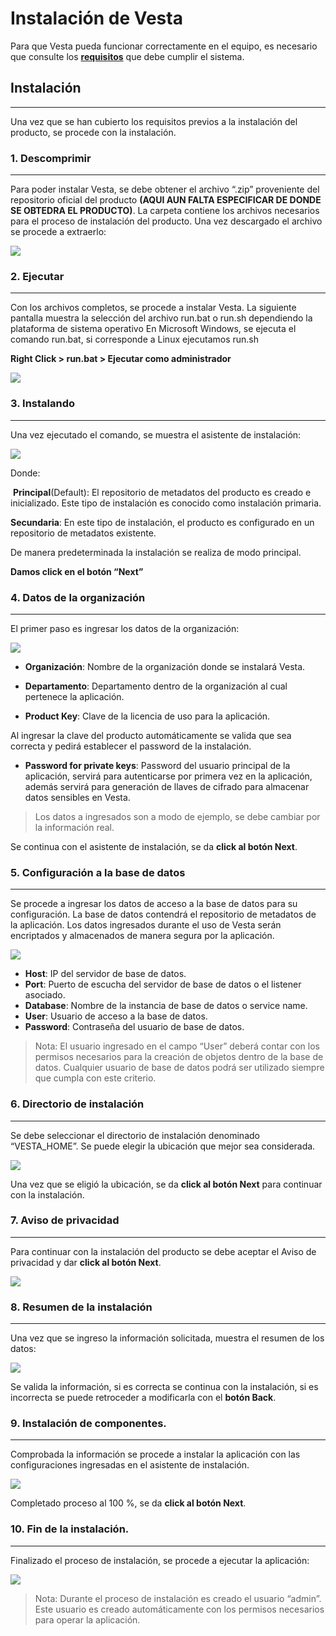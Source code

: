 # Instalación de Vesta


Para que Vesta pueda funcionar correctamente en el equipo, es necesario que consulte los [**requisitos**](/requisitos.md) que debe cumplir el sistema.



## Instalación
---

Una vez que se han cubierto los requisitos previos a la instalación del producto, se procede con la instalación.

### 1. Descomprimir
---

Para poder instalar Vesta, se debe obtener el archivo “.zip” proveniente del repositorio oficial del producto **(AQUI AUN FALTA ESPECIFICAR DE DONDE SE OBTEDRA EL PRODUCTO)**. La carpeta contiene los archivos necesarios para el proceso de instalación del producto.
Una vez descargado el archivo se procede a extraerlo:​

![](/img/instalacion/win.jpg)


### 2. Ejecutar
---

Con los archivos completos, se procede a instalar Vesta. La siguiente pantalla muestra la selección del archivo run.bat o run.sh dependiendo la plataforma de sistema operativo En Microsoft Windows, se ejecuta el comando run.bat, si corresponde a Linux ejecutamos run.sh


**Right Click  > run.bat > Ejecutar como administrador**

![](/img/instalacion/ejec.jpg)

### 3. Instalando
---

Una vez ejecutado el comando, se muestra el asistente de instalación:


![](/img/instalacion/1welcome.png)

Donde:

​
**Principal**(Default): El repositorio de metadatos del producto es creado e inicializado. Este tipo de instalación es conocido como instalación primaria. 


**Secundaria**: En este tipo de instalación, el producto es configurado en un repositorio de metadatos existente.

De manera predeterminada la instalación se realiza de modo principal.

**Damos  click  en el botón “Next”**

### 4. Datos de la organización
---

El primer paso es ingresar los datos de la organización:


![](/img/instalacion/2actv.jpg)


- **Organización**: Nombre de la organización donde se instalará Vesta.

- **Departamento**: Departamento dentro de la organización al cual pertenece la aplicación.


- **Product Key**: Clave de la licencia de uso para la aplicación.

Al ingresar la clave del producto automáticamente se valida que sea correcta y pedirá establecer el password de la instalación.

- **Password  for private keys**: Password del usuario principal de la aplicación, servirá para autenticarse por primera vez en la aplicación, además servirá para generación de llaves de cifrado para almacenar datos sensibles en Vesta.

> Los datos a ingresados son a modo de ejemplo, se debe cambiar por la información real.

Se continua con el asistente de instalación, se da **click al botón Next**.

### 5. Configuración a la base de datos
---

Se procede a ingresar los datos de acceso a la base de datos para su configuración.
La base de datos contendrá el repositorio de metadatos de la aplicación. Los datos ingresados durante el uso de Vesta serán encriptados y almacenados de manera segura por la aplicación.

![](/img/instalacion/3based.png)



- **Host**: IP del servidor de base de datos.
- **Port**: Puerto de escucha del servidor de base de datos o el listener asociado.
- **Database**: Nombre de la instancia de base de datos o service name.
- **User**: Usuario de acceso a la base de datos.
- **Password**: Contraseña del usuario de base de datos. 


> Nota: El usuario ingresado en el campo “User” deberá contar con los permisos necesarios para la creación de objetos dentro de la base de datos. Cualquier usuario de base de datos podrá ser utilizado siempre que cumpla con este criterio.


### 6. Directorio de instalación
---

Se debe seleccionar el directorio de instalación denominado “VESTA_HOME”. Se puede elegir la ubicación que mejor sea considerada.

![](/img/instalacion/4directorio.jpg)

Una vez que se eligió la ubicación, se da **click al botón Next** para continuar con la instalación.

### 7. Aviso de privacidad
---

Para continuar con la instalación del producto se debe aceptar el Aviso de privacidad y dar **click al botón Next**.


![](/img/instalacion/5privacidad.jpg)

### 8. Resumen de la instalación
---

Una vez que se ingreso la información solicitada, muestra el resumen de los datos:

![](/img/instalacion/6resumen.jpg)

Se valida la información, si es correcta se continua con la instalación, si es incorrecta se puede retroceder a modificarla con el **botón Back**.

### 9. Instalación de componentes.
---

Comprobada la información se procede a instalar la aplicación con las configuraciones ingresadas en el asistente de instalación.


![](/img/instalacion/7inst.jpg)

Completado proceso al 100 %, se da **click  al botón Next**.

### 10. Fin de la instalación.
---

Finalizado el proceso de instalación, se procede a ejecutar la aplicación:

![](/img/instalacion/8fin.jpg)

> Nota: Durante el proceso de instalación es creado el usuario “admin”. Este usuario es creado automáticamente con los permisos necesarios para operar la aplicación.


  


